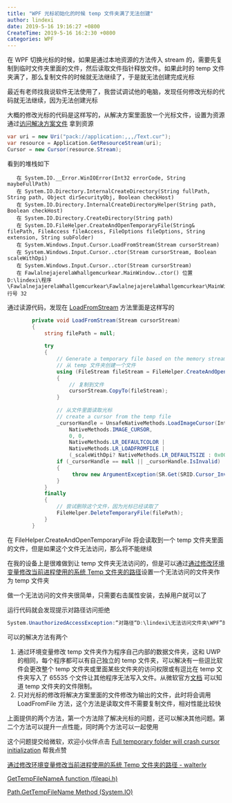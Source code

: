 ```yaml
---
title: "WPF 光标初始化的时候 temp 文件夹满了无法创建"
author: lindexi
date: 2019-5-16 19:16:27 +0800
CreateTime: 2019-5-16 16:2:30 +0800
categories: WPF
---
```


在 WPF 切换光标的时候，如果是通过本地资源的方法传入 stream 的，需要先复制到临时文件夹里面的文件，然后读取文件指针释放文件。如果此时的 temp 文件夹满了，那么复制文件的时候就无法继续了，于是就无法创建完成光标

<!--more-->


<!-- csdn -->

最近有老师找我说软件无法使用了，我尝试调试他的电脑，发现任何修改光标的代码就无法继续，因为无法创建光标

大概的修改光标的代码是这样写的，从解决方案里面放一个光标文件，设置为资源通过[访问解决方案文件](https://blog.lindexi.com/post/win10-uwp-%E8%AE%BF%E9%97%AE%E8%A7%A3%E5%86%B3%E6%96%B9%E6%A1%88%E6%96%87%E4%BB%B6.html ) 拿到资源

```csharp
var uri = new Uri("pack://application:,,,/Text.cur");
var resource = Application.GetResourceStream(uri);
Cursor = new Cursor(resource.Stream);
```

看到的堆栈如下

```
   在 System.IO.__Error.WinIOError(Int32 errorCode, String maybeFullPath)
   在 System.IO.Directory.InternalCreateDirectory(String fullPath, String path, Object dirSecurityObj, Boolean checkHost)
   在 System.IO.Directory.InternalCreateDirectoryHelper(String path, Boolean checkHost)
   在 System.IO.Directory.CreateDirectory(String path)
   在 System.IO.FileHelper.CreateAndOpenTemporaryFile(String& filePath, FileAccess fileAccess, FileOptions fileOptions, String extension, String subFolder)
   在 System.Windows.Input.Cursor.LoadFromStream(Stream cursorStream)
   在 System.Windows.Input.Cursor..ctor(Stream cursorStream, Boolean scaleWithDpi)
   在 System.Windows.Input.Cursor..ctor(Stream cursorStream)
   在 FawlalnejajerelaWhallgemcurkear.MainWindow..ctor() 位置 D:\lindexi\程序\FawlalnejajerelaWhallgemcurkear\FawlalnejajerelaWhallgemcurkear\MainWindow.xaml.cs:行号 32
```

通过读源代码，发现在 [LoadFromStream](https://referencesource.microsoft.com/#PresentationCore/Core/CSharp/System/Windows/Input/Cursor.cs,090cb505b6310a4e) 方法里面是这样写的

```csharp
        private void LoadFromStream(Stream cursorStream)
        {
            string filePath = null;
 
            try
            {
                // Generate a temporary file based on the memory stream.
                // 从 temp 文件夹创建一个文件
                using (FileStream fileStream = FileHelper.CreateAndOpenTemporaryFile(out filePath))
                {
                	// 复制到文件
                    cursorStream.CopyTo(fileStream);
                }
 
                // 从文件里面读取光标
                // create a cursor from the temp file
                _cursorHandle = UnsafeNativeMethods.LoadImageCursor(IntPtr.Zero, filePath,
                    NativeMethods.IMAGE_CURSOR,
                    0, 0,
                    NativeMethods.LR_DEFAULTCOLOR |
                    NativeMethods.LR_LOADFROMFILE |
                    (_scaleWithDpi? NativeMethods.LR_DEFAULTSIZE : 0x0000));
                if (_cursorHandle == null || _cursorHandle.IsInvalid)
                {
                     throw new ArgumentException(SR.Get(SRID.Cursor_InvalidStream));
                }
            }
            finally
            { 
            	// 尝试删除这个文件，因为光标已经读取了
                FileHelper.DeleteTemporaryFile(filePath);
            }
        }
```

在 FileHelper.CreateAndOpenTemporaryFile 将会读取到一个 temp 文件夹里面的文件，但是如果这个文件无法访问，那么将不能继续

在我的设备上是很难做到让 temp 文件夹无法访问的，但是可以通过[通过修改环境变量修改当前进程使用的系统 Temp 文件夹的路径](https://blog.walterlv.com/post/redirect-environment-temp-folder.html )设置一个无法访问的文件夹作为 temp 文件夹

做一个无法访问的文件夹很简单，只需要右击属性安装，去掉用户就可以了

运行代码就会发现提示对路径访问拒绝

```csharp
System.UnauthorizedAccessException:“对路径“D:\lindexi\无法访问文件夹\WPF”的访问被拒绝。”
```

可以的解决方法有两个

1. 通过环境变量修改 temp 文件夹作为程序自己内部的数据文件夹，这和 UWP 的相同，每个程序都可以有自己独立的 temp 文件夹，可以解决有一些逗比软件会更改整个 temp 文件夹或里面某些文件夹的访问权限或有逗比在 temp 文件夹写入了 65535 个文件让其他程序无法写入文件。从微软官方[文档](https://docs.microsoft.com/en-us/windows/desktop/api/fileapi/nf-fileapi-gettempfilenamea) 可以知道 temp 文件夹的文件限制。
1. 只对光标的修改将解决方案里面的文件修改为输出的文件，此时将会调用 LoadFromFile 方法，这个方法是读取文件不需要复制文件，相对性能比较快

上面提供的两个方法，第一个方法除了解决光标的问题，还可以解决其他问题。第二个方法可以提升一点性能，同时两个方法可以一起使用

这个问题提交给微软，欢迎小伙伴点击 [Full temporary folder will crash cursor initialization](https://github.com/dotnet/wpf/issues/696 ) 帮我点赞

[通过修改环境变量修改当前进程使用的系统 Temp 文件夹的路径 - walterlv](https://blog.walterlv.com/post/redirect-environment-temp-folder.html )

[GetTempFileNameA function (fileapi.h)](https://docs.microsoft.com/en-us/windows/desktop/api/fileapi/nf-fileapi-gettempfilenamea?wt.mc_id=MVP )

[Path.GetTempFileName Method (System.IO)](https://docs.microsoft.com/en-us/dotnet/api/system.io.path.gettempfilename?wt.mc_id=MVP )

